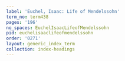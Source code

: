 ```yaml
---
label: 'Euchel, Isaac: Life of Mendelssohn'
term_no: term438
pages: '196'
no_spaces: EuchelIsaacLifeofMendelssohn
pid: euchelisaaclifeofmendelssohn
order: '0271'
layout: generic_index_term
collection: index-headings
---
```


